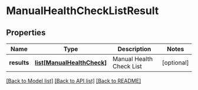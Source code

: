 # ManualHealthCheckListResult

## Properties
Name | Type | Description | Notes
------------ | ------------- | ------------- | -------------
**results** | [**list[ManualHealthCheck]**](ManualHealthCheck.md) | Manual Health Check List | [optional] 

[[Back to Model list]](../README.md#documentation-for-models) [[Back to API list]](../README.md#documentation-for-api-endpoints) [[Back to README]](../README.md)

